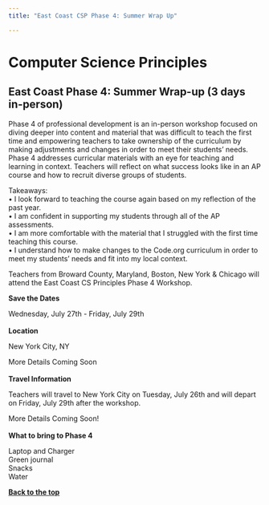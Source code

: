 ```yaml
---
title: "East Coast CSP Phase 4: Summer Wrap Up"

---
```


<a id="top"></a>

# Computer Science Principles

## East Coast Phase 4: Summer Wrap-up (3 days in-person)

Phase 4 of professional development is an in-person workshop focused on diving deeper into content and material that was difficult to teach the first time and empowering teachers to take ownership of the curriculum by making adjustments and changes in order to meet their students’ needs. Phase 4 addresses curricular materials with an eye for teaching and learning in context. Teachers will reflect on what success looks like in an AP course and how to recruit diverse groups of students.<br/>

Takeaways:<br/>
• I look forward to teaching the course again based on my
reflection of the past year.<br/>
• I am confident in supporting my students through
all of the AP assessments.<br/>
• I am more comfortable with the material that
I struggled with the first time teaching
this course.<br/>
• I understand how to make changes
to the Code.org curriculum in order
to meet my students’ needs and fit
into my local context.<br/>


Teachers from Broward County, Maryland, Boston, New York & Chicago will attend the East Coast CS Principles Phase 4 Workshop.

**Save the Dates**

Wednesday, July 27th - Friday, July 29th
<br/><br/>
**Location**

New York City, NY<br/>

More Details Coming Soon
<br/><br/>
**Travel Information** 

Teachers will travel to New York City on Tuesday, July 26th and will depart on Friday, July 29th after the workshop.<br/>

More Details Coming Soon!
<br/><br/>
**What to bring to Phase 4**

Laptop and Charger
<br/>
Green journal
<br/>
Snacks
<br/>
Water



[**Back to the top**](#top)

